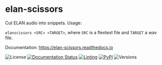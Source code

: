 # elan-scissors

Cut ELAN audio into snippets.
Usage:

`elanscissors <SRC> <TARGET>`, where `SRC` is a flextext file and `TARGET` a wav file.

Documentation: https://elan-scissors.readthedocs.io

![License](https://img.shields.io/github/license/fmatter/elan-scissors)
[![Documentation Status](https://readthedocs.org/projects/elan-scissors/badge/?version=latest)](https://elan-scissors.readthedocs.io/en/latest/?badge=latest)
[![Linting](https://img.shields.io/github/workflow/status/fmatter/elan-scissors/lint?label=linting)](https://github.com/fmatter/elan-scissors/actions/workflows/lint.yml)
[![PyPI](https://img.shields.io/pypi/v/elan-scissors.svg)](https://pypi.org/project/elan-scissors)
![Versions](https://img.shields.io/pypi/pyversions/elan-scissors)
